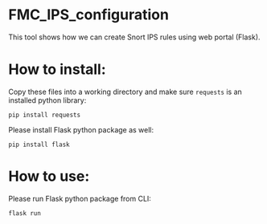 # FMC_IPS_configuration


This tool shows how we can create Snort IPS rules using web portal (Flask).  


  
# How to install:

  Copy these files into a working directory and make sure `requests` is an installed python library:
  
  `pip install requests` 
  
  Please install Flask python package as well: 
  
  `pip install flask`


# How to use:

  Please run Flask python package from CLI: 
  
  `flask run`



